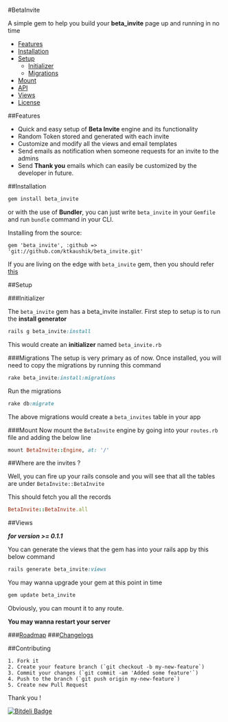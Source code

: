 #BetaInvite

A simple gem to help you build your __beta_invite__ page up and running in no time

* [Features](#features)
* [Installation](#installation)
* [Setup](#setup)
	- [Initializer](#initializer)
	- [Migrations](#migrations)
* [Mount](#mount)
* [API](#where-are-the-invites-)
* [Views](#views)
* [License](#license)


##Features

* Quick and easy setup of __Beta Invite__ engine and its functionality
* Random Token stored and generated with each invite
* Customize and modify all the views and email templates
* Send emails as notification when someone requests for an invite to the admins
* Send __Thank you__ emails which can easily be customized by the developer in future.


##Installation

```ruby
gem install beta_invite
```

or with the use of __Bundler__, you can just write `beta_invite` in your `Gemfile` and run `bundle` command in your CLI.

Installing from the source:

```
gem 'beta_invite', :github => 'git://github.com/ktkaushik/beta_invite.git'
```

If you are living on the edge with `beta_invite` gem, then you should refer [this](https://github.com/ktkaushik/beta_invite/blob/master/living_on_the_edge.md)

##Setup

###Initializer

The `beta_invite` gem has a beta_invite installer. First step to setup is to run the __install generator__ 

```ruby
rails g beta_invite:install
```

This would create an __initializer__ named `beta_invite.rb`

###Migrations
The setup is very primary as of now. Once installed, you will need to copy the migrations by running this command

```ruby
rake beta_invite:install:migrations
```

Run the migrations

```ruby
rake db:migrate
```

The above migrations would create a `beta_invites` table in your app


###Mount
Now mount the `BetaInvite` engine by going into your `routes.rb` file and adding the below line

```ruby
mount BetaInvite::Engine, at: '/'
```

##Where are the invites ?

Well, you can fire up your rails console and you will see that all the tables are under `BetaInvite::BetaInvite`

This should fetch you all the records

```ruby
BetaInvite::BetaInvite.all
```

##Views

___for version >= 0.1.1___

You can generate the views that the gem has into your rails app by this below command

```ruby
rails generate beta_invite:views
```

You may wanna upgrade your gem at this point in time

```ruby
gem update beta_invite
```

Obviously, you can mount it to any route.

__You may wanna restart your server__

###[Roadmap](https://github.com/ktkaushik/beta_invite/wiki/Roadmap)
###[Changelogs](https://github.com/ktkaushik/beta_invite/wiki/Changelog)

##Contributing
```
1. Fork it
2. Create your feature branch (`git checkout -b my-new-feature`)
3. Commit your changes (`git commit -am 'Added some feature'`)
4. Push to the branch (`git push origin my-new-feature`)
5. Create new Pull Request
```

Thank you !


[![Bitdeli Badge](https://d2weczhvl823v0.cloudfront.net/ktkaushik/beta_invite/trend.png)](https://bitdeli.com/free "Bitdeli Badge")

